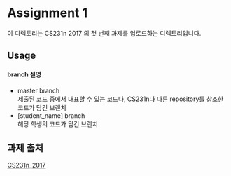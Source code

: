 # Assignment 1

이 디렉토리는 CS231n 2017 의 첫 번째 과제를 업로드하는 디렉토리입니다.



## Usage

#### branch 설명
* master branch  
제출된 코드 중에서 대표할 수 있는 코드나, CS231n나 다른 repository를 참조한 코드가 담긴 브랜치
* [student_name] branch  
해당 학생의 코드가 담긴 브랜치


  

## 과제 출처
[CS231n_2017](http://cs231n.stanford.edu/2017/)